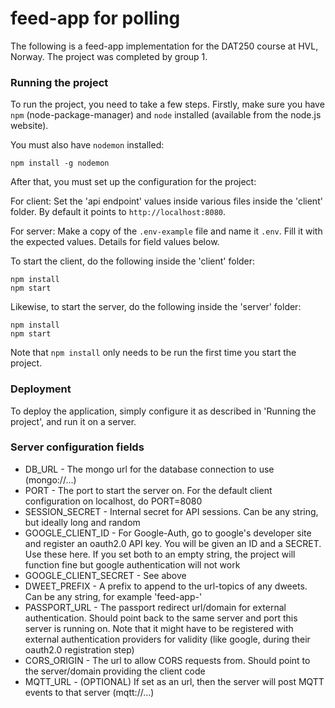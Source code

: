 # feed-app for polling

The following is a feed-app implementation for the DAT250 course at HVL, Norway. The project was completed by group 1.

### Running the project
To run the project, you need to take a few steps. Firstly, make sure you have `npm` (node-package-manager) and `node` installed (available from the node.js website).

You must also have `nodemon` installed:
```
npm install -g nodemon
```
After that, you must set up the configuration for the project:

For client: Set the 'api endpoint' values inside various files inside the 'client' folder. By default it points to `http://localhost:8080`.

For server: Make a copy of the `.env-example` file and name it `.env`. Fill it with the expected values. Details for field values below.

To start the client, do the following inside the 'client' folder:
```
npm install
npm start
```
Likewise, to start the server, do the following inside the 'server' folder:
```
npm install
npm start
```
Note that `npm install` only needs to be run the first time you start the project.

### Deployment
To deploy the application, simply configure it as described in 'Running the project', and run it on a server.

### Server configuration fields
- DB_URL - The mongo url for the database connection to use (mongo://...)
- PORT - The port to start the server on. For the default client configuration on localhost, do PORT=8080
- SESSION_SECRET - Internal secret for API sessions. Can be any string, but ideally long and random
- GOOGLE_CLIENT_ID - For Google-Auth, go to google's developer site and register an oauth2.0 API key. You will be given an ID and a SECRET. Use these here. If you set both to an empty string, the project will function fine but google authentication will not work
- GOOGLE_CLIENT_SECRET - See above
- DWEET_PREFIX - A prefix to append to the url-topics of any dweets. Can be any string, for example 'feed-app-'
- PASSPORT_URL - The passport redirect url/domain for external authentication. Should point back to the same server and port this server is running on. Note that it might have to be registered with external authentication providers for validity (like google, during their oauth2.0 registration step)
- CORS_ORIGIN - The url to allow CORS requests from. Should point to the server/domain providing the client code
- MQTT_URL - (OPTIONAL) If set as an url, then the server will post MQTT events to that server (mqtt://...)